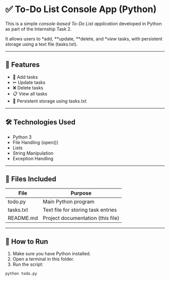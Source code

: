 # ✅ To-Do List Console App (Python)

This is a simple *console-based To-Do List application* developed in Python as part of the Internship Task 2.

It allows users to *add, **update, **delete, and **view* tasks, with persistent storage using a text file (tasks.txt).

---

## 🧠 Features

- 📌 Add tasks
- ✏ Update tasks
- ❌ Delete tasks
- 📋 View all tasks
- 💾 Persistent storage using tasks.txt

---

## 🛠 Technologies Used

- Python 3
- File Handling (open())
- Lists
- String Manipulation
- Exception Handling

---

## 📁 Files Included

| File       | Purpose                             |
|------------|-------------------------------------|
| todo.py  | Main Python program                 |
| tasks.txt| Text file for storing task entries  |
| README.md| Project documentation (this file)   |

---

## 🚀 How to Run

1. Make sure you have Python installed.
2. Open a terminal in this folder.
3. Run the script:

```bash
python todo.py
